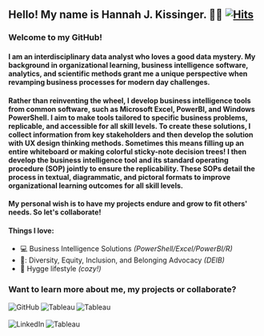 ## Hello! My name is Hannah J. Kissinger. :woman_technologist: [![Hits](https://hits.seeyoufarm.com/api/count/incr/badge.svg?url=https%3A%2F%2Fgithub.com%2Fhjkissinger&count_bg=%23A384AC&title_bg=%23626682&icon=&icon_color=%23E7E7E7&title=Hits&edge_flat=false)][GitPage]

### Welcome to my GitHub!

#### I am an interdisciplinary data analyst who loves a good data mystery. My background in organizational learning, business intelligence software, analytics, and scientific methods grant me a unique perspective when revamping business processes for modern day challenges. 

#### Rather than reinventing the wheel, I develop business intelligence tools from common software, such as Microsoft Excel, PowerBI, and Windows PowerShell. I aim to make tools tailored to specific business problems, replicable, and accessible for all skill levels. To create these solutions, I collect information from key stakeholders and then develop the solution with UX design thinking methods. Sometimes this means filling up an entire whiteboard or making colorful sticky-note decision trees! I then develop the business intelligence tool and its standard operating procedure (SOP) jointly to ensure the replicability. These SOPs detail the process in textual, diagrammatic, and pictoral formats to improve organizational learning outcomes for all skill levels.

#### My personal wish is to have my projects endure and grow to fit others' needs. So let's collaborate! 

#### Things I love:
- :computer: Business Intelligence Solutions *(PowerShell/Excel/PowerBI/R)*
- 🌈: Diversity, Equity, Inclusion, and Belonging Advocacy *(DEIB)*
- :yarn: Hygge lifestyle *(cozy!)*

### Want to learn more about me, my projects or collaborate?

[<img align="left" alt="GitHub" src="https://img.shields.io/badge/GitHub-100000?style=for-the-badge&logo=github&logoColor=white" />][github]
[<img align="left" alt="Tableau" src="https://img.shields.io/badge/website-000000?style=for-the-badge&logo=About.me&logoColor=white" />][website]
[<img align="left" alt="Tableau" src="https://img.shields.io/badge/Medium-12100E?style=for-the-badge&logo=medium&logoColor=white" />][medium]
<br><br>
[<img align="left" alt="LinkedIn" src="https://img.shields.io/badge/linkedin-%230077B5.svg?&style=for-the-badge&logo=linkedin&logoColor=white" />][linkedin]
[<img align="left" alt="Tableau" src="https://img.shields.io/badge/-Tableau-orange?style=for-the-badge&logo=tableau&logoColor=white" />][tableau]


[GitPage]: https://github.com/hjkissinger/
[github]: https://github.com/hjkissinger
[linkedin]: https://www.linkedin.com/in/hjkissinger
[tableau]: https://public.tableau.com/app/profile/hannah.kissinger6750
[website]: https://hjkissinger.github.io/
[medium]: https://medium.com/@hjkissinger

